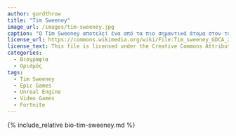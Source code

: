 ```yaml
---
author: gordthrow
title: "Tim Sweeney"
image_url: /images/tim-sweeney.jpg
caption: "Ο Tim Sweeney αποτελεί ένα από τα πιο σημαντικά άτομα στον τομέα τις παραγογής βιντεοπαιχνιδιών. Με το θάρος και τις ιδέες του προσπαθεί να αλλάξει την αγορά των βιντεοπαιχνιδιών"
license_url: https://commons.wikimedia.org/wiki/File:Tim_sweeney_GDCA_2017.jpg
license_text: This file is licensed under the Creative Commons Attribution 2.0 Generic license.
categories:
  - Βιογραφία 
  - Ορισμός 
tags:
  - Tim Sweeney
  - Epic Games
  - Unreal Engine
  - Video Games
  - Fortnite
---
```


{% include_relative bio-tim-sweeney.md %}
